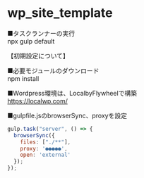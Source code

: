 # wp_site_template

■タスクランナーの実行  
npx gulp default

【初期設定について】  

■必要モジュールのダウンロード  
npm install

■Wordpress環境は、LocalbyFlywheelで構築  
https://localwp.com/

■gulpfile.jsのbrowserSync、proxyを設定
```javascript
gulp.task("server", () => {
  browserSync({
    files: ["./**"],
    proxy: '●●●●●',
    open: 'external'
  });
});
```